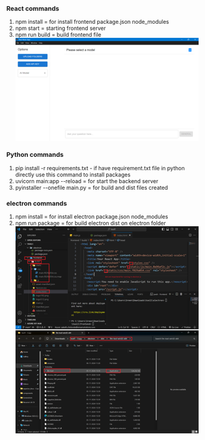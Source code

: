 ### React commands

1. npm install = for install frontend package.json node_modules
2. npm start = starting frontend server
3. npm run build = build frontend file
   ![alt text](<Screenshot 2024-11-06 113334.png>)

### Python commands

1. pip install -r requirements.txt - if have requirement.txt file in python directly use this command to install packages
1. uvicorn main:app --reload = for start the backend server
1. pyinstaller --onefile main.py = for build and dist files created

### electron commands

1. npm install = for install electron package.json node_modules
2. npm run package = for build electron dist on electron folder
   ![alt text](<Screenshot 2024-11-05 145504.png>)
   ![alt text](<Screenshot 2024-11-06 113513.png>)
